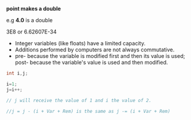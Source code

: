 **point makes a double**

e.g **4.0** is a double

3E8 or 6.62607E-34

- Integer variables (like floats) have a limited capacity.
- Additions performed by computers are not always commutative.
- pre- because the variable is modified first and then its value is used; post- because the variable's value is used and then modified.

```C
int i,j;

i=1;
j=i++;

// j will receive the value of 1 and i the value of 2.
```
```C
//j = j - (i + Var + Rem) is the same as j -= (i + Var + Rem)
```
